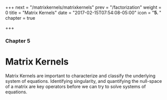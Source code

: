 +++
next = "/matrixkernels/matrixkernels"
prev = "/factorization"
weight = 0
title = "Matrix Kernels"
date = "2017-02-15T07:54:08-05:00"
icon = "<b>5. </b>"
chapter = true

+++

### Chapter 5

# Matrix Kernels

Matrix Kernels are important to characterize and classify the underlying system of equations.
Identifying singularity, and quantifying the null-space of a matrix are key operators 
before we can try to solve systems of equations.